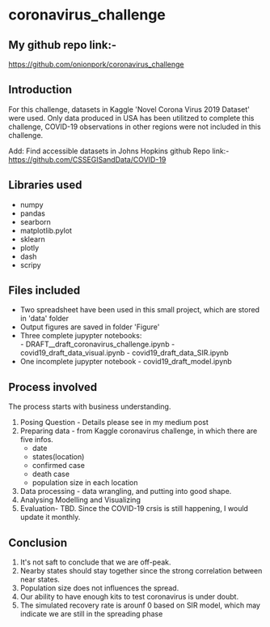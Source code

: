 # coronavirus_challenge

## My github repo link:-
https://github.com/onionpork/coronavirus_challenge


## Introduction
For this challenge, datasets in Kaggle 'Novel Corona Virus 2019 Dataset' were used. Only data produced in USA has been utilitzed to complete this challenge, COVID-19 observations in other regions were not included in this challenge. 

Add: Find accessible datasets in Johns Hopkins github Repo link:-
https://github.com/CSSEGISandData/COVID-19

## Libraries used
- numpy
- pandas
- searborn
- matplotlib.pylot
- sklearn
- plotly
- dash
- scripy


## Files included
- Two spreadsheet have been used in this small project, which are stored in 'data' folder
- Output figures are saved in folder 'Figure'
- Three complete jupypter notebooks:  
      - DRAFT__draft_coronavirus_challenge.ipynb
      - covid19_draft_data_visual.ipynb
      - covid19_draft_data_SIR.ipynb
- One incomplete jupypter notebook
      - covid19_draft_model.ipynb

## Process involved
The process starts with business understanding. 
1. Posing Question - Details please see in my medium post
2. Preparing data - from Kaggle coronavirus challenge, in which there are five infos.  
    - date
    - states(location)
    - confirmed case
    - death case
    - population size in each location
3. Data processing - data wrangling, and putting into good shape.
4. Analysing Modelling and Visualizing
5. Evaluation- TBD. Since the COVID-19 crsis is still happening, I would update it monthly.  

## Conclusion
1. It's not saft to conclude that we are off-peak. 
2. Nearby states should stay together since the strong correlation between near states.
3. Population size does not influences the spread.
4. Our ability to have enough kits to test coronavirus is under doubt.  
5. The simulated recovery rate is arounf 0 based on SIR model, which may indicate we are still in the spreading phase

